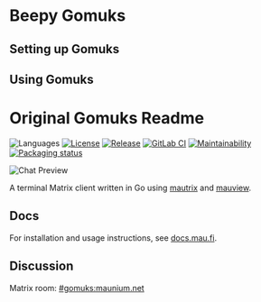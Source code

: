 # Beepy Gomuks

## Setting up Gomuks

## Using Gomuks

# Original Gomuks Readme

![Languages](https://img.shields.io/github/languages/top/tulir/gomuks.svg)
[![License](https://img.shields.io/github/license/tulir/gomuks.svg)](LICENSE)
[![Release](https://img.shields.io/github/release/tulir/gomuks/all.svg)](https://github.com/tulir/gomuks/releases)
[![GitLab CI](https://mau.dev/tulir/gomuks/badges/master/pipeline.svg)](https://mau.dev/tulir/gomuks/pipelines)
[![Maintainability](https://img.shields.io/codeclimate/maintainability/tulir/gomuks.svg)](https://codeclimate.com/github/tulir/gomuks)
[![Packaging status](https://repology.org/badge/tiny-repos/gomuks.svg)](https://repology.org/project/gomuks/versions)

![Chat Preview](chat-preview.png)

A terminal Matrix client written in Go using [mautrix](https://github.com/tulir/mautrix-go) and [mauview](https://github.com/tulir/mauview).

## Docs
For installation and usage instructions, see [docs.mau.fi](https://docs.mau.fi/gomuks/).

## Discussion
Matrix room: [#gomuks:maunium.net](https://matrix.to/#/#gomuks:maunium.net)

